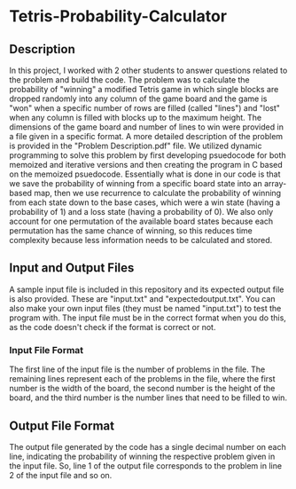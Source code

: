 # Tetris-Probability-Calculator

## Description
In this project, I worked with 2 other students to answer questions related to the problem and build the code. The problem was to calculate the probability of "winning" a modified Tetris game in which single blocks are dropped randomly into any column of the game board and the game is "won" when a specific number of rows are filled (called "lines") and "lost" when any column is filled with blocks up to the maximum height. The dimensions of the game board and number of lines to win were provided in a file given in a specific format. A more detailed description of the problem is provided in the "Problem Description.pdf" file. 
We utilized dynamic programming to solve this problem by first developing psuedocode for both memoized and iterative versions and then creating the program in C based on the memoized psuedocode. Essentially what is done in our code is that we save the probability of winning from a specific board state into an array-based map, then we use recurrence to calculate the probability of winning from each state down to the base cases, which were a win state (having a probability of 1) and a loss state (having a probability of 0). We also only account for one permutation of the available board states because each permutation has the same chance of winning, so this reduces time complexity because less information needs to be calculated and stored.

## Input and Output Files
A sample input file is included in this repository and its expected output file is also provided. These are "input.txt" and "expectedoutput.txt". You can also make your own input files (they must be named "input.txt") to test the program with. The input file must be in the correct format when you do this, as the code doesn't check if the format is correct or not.
### Input File Format
The first line of the input file is the number of problems in the file. The remaining lines represent each of the problems in the file, where the first number is the width of the board, the second number is the height of the board, and the third number is the number lines that need to be filled to win.
## Output File Format
The output file generated by the code has a single decimal number on each line, indicating the probability of winning the respective problem given in the input file. So, line 1 of the output file corresponds to the problem in line 2 of the input file and so on.



